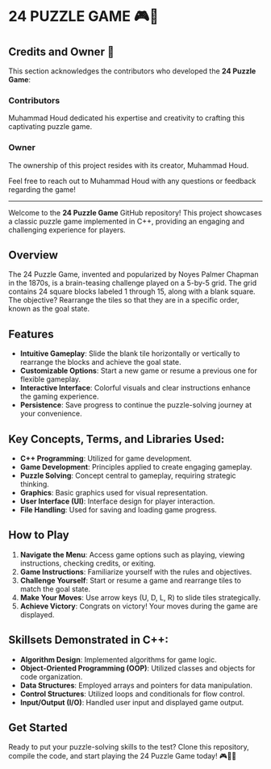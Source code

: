 # 24 PUZZLE GAME 🎮🧩

## Credits and Owner 🌟

This section acknowledges the contributors who developed the **24 Puzzle Game**:

### Contributors
Muhammad Houd dedicated his expertise and creativity to crafting this captivating puzzle game.

### Owner
The ownership of this project resides with its creator, Muhammad Houd.

Feel free to reach out to Muhammad Houd with any questions or feedback regarding the game!

---

Welcome to the **24 Puzzle Game** GitHub repository! This project showcases a classic puzzle game implemented in C++, providing an engaging and challenging experience for players.

## Overview
The 24 Puzzle Game, invented and popularized by Noyes Palmer Chapman in the 1870s, is a brain-teasing challenge played on a 5-by-5 grid. The grid contains 24 square blocks labeled 1 through 15, along with a blank square. The objective? Rearrange the tiles so that they are in a specific order, known as the goal state.

## Features
- **Intuitive Gameplay**: Slide the blank tile horizontally or vertically to rearrange the blocks and achieve the goal state.
- **Customizable Options**: Start a new game or resume a previous one for flexible gameplay.
- **Interactive Interface**: Colorful visuals and clear instructions enhance the gaming experience.
- **Persistence**: Save progress to continue the puzzle-solving journey at your convenience.

## Key Concepts, Terms, and Libraries Used:
- **C++ Programming**: Utilized for game development.
- **Game Development**: Principles applied to create engaging gameplay.
- **Puzzle Solving**: Concept central to gameplay, requiring strategic thinking.
- **Graphics**: Basic graphics used for visual representation.
- **User Interface (UI)**: Interface design for player interaction.
- **File Handling**: Used for saving and loading game progress.

## How to Play
1. **Navigate the Menu**: Access game options such as playing, viewing instructions, checking credits, or exiting.
2. **Game Instructions**: Familiarize yourself with the rules and objectives.
3. **Challenge Yourself**: Start or resume a game and rearrange tiles to match the goal state.
4. **Make Your Moves**: Use arrow keys (U, D, L, R) to slide tiles strategically.
5. **Achieve Victory**: Congrats on victory! Your moves during the game are displayed.

## Skillsets Demonstrated in C++:
- **Algorithm Design**: Implemented algorithms for game logic.
- **Object-Oriented Programming (OOP)**: Utilized classes and objects for code organization.
- **Data Structures**: Employed arrays and pointers for data manipulation.
- **Control Structures**: Utilized loops and conditionals for flow control.
- **Input/Output (I/O)**: Handled user input and displayed game output.

## Get Started
Ready to put your puzzle-solving skills to the test? Clone this repository, compile the code, and start playing the 24 Puzzle Game today! 🎮🧩✨

